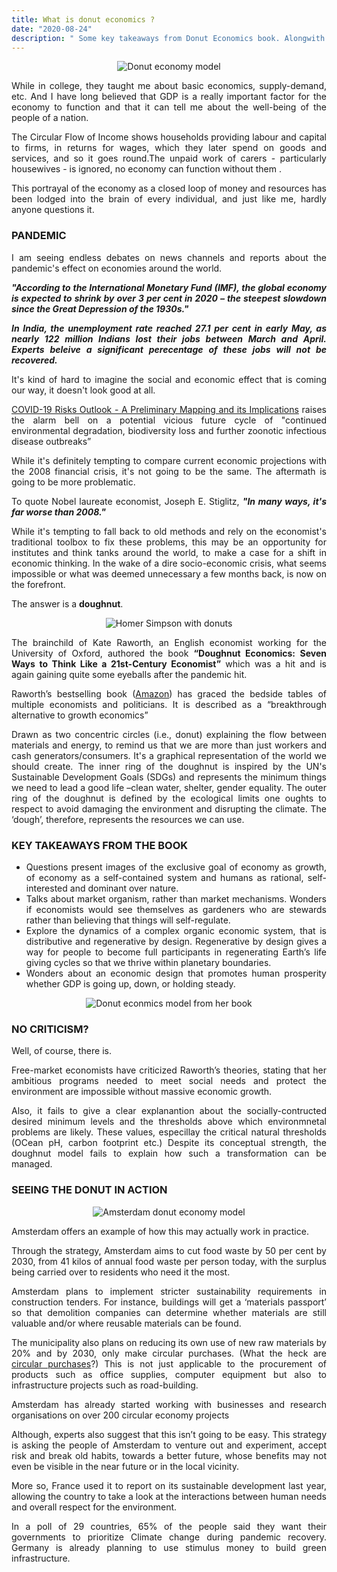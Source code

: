 ```yaml
---
title: What is donut economics ?
date: "2020-08-24"
description: " Some key takeaways from Donut Economics book. Alongwith a brief understanding of how the world is reacting to it, in reality"
---
```

<div style="text-align: justify"> 

<p align="center">
    <img src = "./do.png" alt ="Donut economy model" >
</p>

While in college, they taught me about basic economics, supply-demand, etc. And I have long believed that GDP is a really important factor for the economy to function and that it can tell me about the well-being of the people of a nation.
 
The Circular Flow of Income shows households providing labour and capital to firms, in returns for wages, which they later spend on goods and services, and so it goes round.The unpaid work of carers - particularly housewives - is ignored, no economy can function without them .
 
This portrayal of the economy as a closed loop of money and resources has been lodged into the brain of every individual, and just like me, hardly anyone questions it.
 
### PANDEMIC

I am seeing endless debates on news channels and reports about the pandemic's effect on economies around the world.

***"According to the International Monetary Fund (IMF), the global economy is expected to shrink by over 3 per cent in 2020 – the steepest slowdown since the Great Depression of the 1930s."***

***In India, the unemployment rate reached 27.1 per cent in early May, as nearly 122 million Indians lost their jobs between March and April. Experts beleive a significant perecentage of these jobs will not be recovered.***

It's kind of hard to imagine the social and economic effect that is coming our way, it doesn't look good at all.

[COVID-19 Risks Outlook - A Preliminary Mapping and its Implications](http://www3.weforum.org/docs/WEF_COVID_19_Risks_Outlook_Special_Edition_Pages.pdf) raises the alarm bell on a potential vicious future cycle of "continued environmental degradation, biodiversity loss and further zoonotic infectious disease outbreaks”
 
 
While it's definitely tempting to compare current economic projections with the 2008 financial crisis, it's not going to be the same. The aftermath is going to be more problematic.

To quote Nobel laureate economist, Joseph E. Stiglitz, ***"In many ways, it's far worse than 2008."***
 
While it's tempting to fall back to old methods and rely on the economist's traditional toolbox to fix these problems, this may be an opportunity for institutes and think tanks around the world, to make a case for a shift in economic thinking. In the wake of a dire socio-economic crisis, what seems impossible or what was deemed unnecessary a few months back, is now on the forefront.
 
The answer is a **doughnut**. 

<p align="center">
    <img src = "./doh.gif" alt ="Homer Simpson with donuts" >
</p>
 
The brainchild of Kate Raworth, an English economist working for the University of Oxford, authored the book **“Doughnut Economics: Seven Ways to Think Like a 21st-Century Economist”** which was a hit and is again gaining quite some eyeballs after the pandemic hit.

Raworth’s bestselling book ([Amazon](https://www.amazon.in/Doughnut-Economics-Kate-Raworth/dp/1847941389)) has graced the bedside tables of multiple economists and politicians. It is described as a “breakthrough alternative to growth economics”

Drawn as two concentric circles (i.e., donut) explaining the flow between materials and energy, to remind us that we are more than just workers and cash generators/consumers. It's a graphical representation of the world we should create. The inner ring of the doughnut is inspired by the UN's Sustainable Development Goals (SDGs) and represents the minimum things we need to lead a good life –clean water, shelter, gender equality. The outer ring of the doughnut is defined by the ecological limits one oughts to respect to avoid damaging the environment and disrupting the climate. The ‘dough’, therefore, represents the resources we can use.

### KEY TAKEAWAYS FROM THE BOOK

- Questions present images of the exclusive goal of economy as growth, of economy as a self-contained system and humans as rational, self-interested and dominant over nature.
- Talks about market organism, rather than market mechanisms. Wonders if economists would see themselves as gardeners who are stewards rather than believing that things will self-regulate.
- Explore the dynamics of a complex organic economic system, that is distributive and regenerative  by design. Regenerative by design gives a way for people to become full participants in regenerating Earth’s life giving cycles so that we thrive within planetary boundaries. 
- Wonders about an economic design that promotes human prosperity whether GDP is going up, down, or holding steady.

<p align="center">
    <img src = "./7.jpg" alt ="Donut econmics model from her book" >
</p>

### NO CRITICISM?
Well, of course, there is. 

Free-market economists have criticized Raworth’s theories, stating that her ambitious programs needed to meet social needs and protect the environment are impossible without massive economic growth.

Also, it fails to give a clear explanantion about the socially-contructed desired minimum levels and the thresholds above which environmnetal problems are likely. These values, especillay the critical natural thresholds (OCean pH, carbon footprint etc.)
Despite its conceptual strength, the doughnut model fails to explain how such a transformation can be managed.

### SEEING THE DONUT IN ACTION

<p align="center">
    <img src = "./Amt.png" alt ="Amsterdam donut economy model" >
</p>

Amsterdam offers an example of how this may actually work in practice.

Through the strategy, Amsterdam aims to cut food waste by 50 per cent by 2030, from 41 kilos of annual food waste per person today, with the surplus being carried over to residents who need it the most.
 
Amsterdam plans to implement stricter sustainability requirements in construction tenders. For instance, buildings will get a ‘materials passport’ so that demolition companies can determine whether materials are still valuable and/or where reusable materials can be found. 
 
The municipality also plans on reducing its own use of new raw materials by 20% and by 2030, only make circular purchases. (What the heck are [circular purchases](http://circularpp.eu/)?) This is not just applicable to the procurement of products such as office supplies, computer equipment but also to infrastructure projects such as road-building.
 
Amsterdam has already started working with businesses and research organisations on over 200 circular economy projects
 
Although, experts also suggest that this isn’t going to be easy. This strategy is asking the people of Amsterdam to venture out and experiment, accept risk and break old habits, towards a better future, whose benefits may not even be visible in the near future or in the local vicinity.

More so, France used it to report on its sustainable development last year, allowing the country to take a look at the interactions between human needs and overall respect for the environment.

In a poll of 29 countries, 65% of the people said they want their governments to prioritize Climate change during pandemic recovery. Germany is already planning to use stimulus money to build green infrastructure. 

</div>